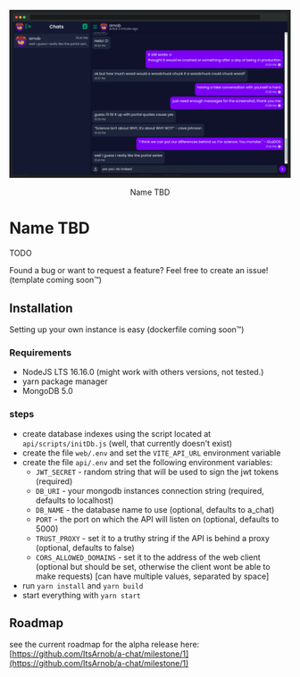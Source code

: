 <p align="center">
  <img src="https://raw.githubusercontent.com/ItsArnob/a-chat/main/.github/screenshots/screenshot_chat_browser_window.png">
</p>
<p align="center">Name TBD</p>


# Name TBD
TODO

Found a bug or want to request a feature? Feel free to create an issue! (template coming soon:tm:)

## Installation
Setting up your own instance is easy (dockerfile coming soon:tm:)
### Requirements
- NodeJS LTS 16.16.0 (might work with others versions, not tested.)
- yarn package manager
- MongoDB 5.0

### steps
- create database indexes using the script located at `api/scripts/initDb.js` (well, that currently doesn't exist)
- create the file `web/.env` and set the `VITE_API_URL` environment variable
- create the file `api/.env` and set the following environment variables:
  - `JWT_SECRET` - random string that will be used to sign the jwt tokens (required)
  - `DB_URI` - your mongodb instances connection string (required, defaults to localhost)
  - `DB_NAME` - the database name to use (optional, defaults to a_chat)
  - `PORT` - the port on which the API will listen on (optional, defaults to 5000)
  - `TRUST_PROXY` - set it to a truthy string if the API is behind a proxy (optional, defaults to false)
  - `CORS_ALLOWED_DOMAINS` - set it to the address of the web client (optional but should be set, otherwise the client wont be able to make requests) [can have multiple values, separated by space]
- run `yarn install` and `yarn build`
- start everything with `yarn start`

## Roadmap
see the current roadmap for the alpha release here: [https://github.com/ItsArnob/a-chat/milestone/1](https://github.com/ItsArnob/a-chat/milestone/1)


